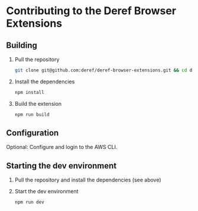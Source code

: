 # Contributing to the Deref Browser Extensions

## Building

1. Pull the repository

   ```bash
   git clone git@github.com:deref/deref-browser-extensions.git && cd deref-browser-extensions
   ```

2. Install the dependencies

   ```bash
   npm install
   ```

3. Build the extension
   ```bash
   npm run build
   ```

## Configuration

Optional: Configure and login to the AWS CLI.

## Starting the dev environment

1. Pull the repository and install the dependencies (see above)

2. Start the dev environment
   ```bash
   npm run dev
   ```

